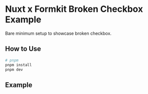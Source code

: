 # Nuxt x Formkit Broken Checkbox Example

Bare minimum setup to showcase broken checkbox.

## How to Use

```bash
# pnpm
pnpm install
pnpm dev
```

## Example
